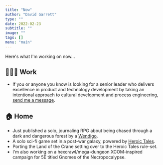 ```yaml
---
title: "Now"
author: "David Garrett"
type: ""
date: 2022-02-23
subtitle: ""
image: ""
tags: []
menu: "main"
---
```


Here's what I'm working on now...

## 🧑🏽‍💻 Work

* If you or anyone you know is looking for a senior leader who delivers excellence in product and technology development by taking an intentional approach to cultural development and process engineering, [send me a message](mailto:carpedavid@gmail.com).

## 🏠 Home

* Just published a solo, journaling RPG about being chased through a dark and dangerous forest by a [Wendigo](https://www.heroictalesrpg.com/wendigo).
* A solo sci-fi game set in a post-war galaxy, powered by [Heroic Tales](https://heroictalesrpg.com).
* Porting the Land of the Crane setting over to the Heroic Tales rule-set.
* I'm also working on a hexcrawl/mega-dungeon XCOM-inspired campaign for 5E titled Gnomes of the Necropocalypse.
